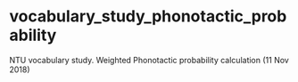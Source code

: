 # vocabulary_study_phonotactic_probability
NTU vocabulary study. Weighted Phonotactic probability calculation (11 Nov 2018)
